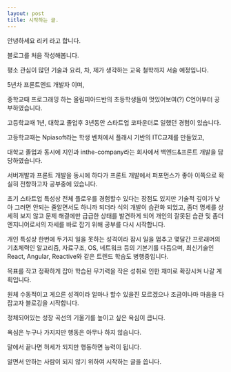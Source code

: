 ```yaml
---
layout: post
title: 시작하는 글.
---
```


안녕하세요 리키 라고 합니다.

블로그를 처음 작성해봅니다.

평소 관심이 많던 기술과 요리, 차, 제가 생각하는 교육 철학까지 서술 예정입니다.

5년차 프론트엔드 개발자 이며,

중학교때 프로그래밍 하는 올림피아드반의 초등학생들이 멋있어보여(?) C언어부터 공부하였습니다.

고등학교때 1년, 대학교 졸업후 3년동안 스타트업 코파운더로 일했던 경험이 있습니다.

고등학교때는 Npiasoft라는 학생 벤처에서 플래시 기반의 ITC교제를 만들었고,

대학교 졸업과 동시에 지인과 inthe-company라는 회사에서 백엔드&프론트 개발을 담당하였습니다.

서버개발과 프론트 개발을 동시에 하다가 프론트 개발에서 퍼포먼스가 좋아 이쪽으로 확실히 전향하고자 공부중에 있습니다.

초기 스타트업 특성상 전체 플로우를 경험할수 있다는 장점도 있지만 기술적 깊이가 낮아 그러면 안되는 줄알면서도 하니까 되더라 식의 개발이 습관화 되었고,
좀더 명세를 상세히 보지 않고 문제 해결에만 급급한 상태를 발견하게 되어 개인의 잘못된 습관 및 좀더 엔지니어로서의 자세를 바로 잡기 위해 공부를 다시 시작합니다.

개인 특성상 한번에 두가지 일을 못하는 성격이라 잠시 일을 멈추고 몇달간 프로래머의 기초체력인 알고리즘, 자료구조, OS, 네트워크 등의 기본기를 다듬으며,
최신기술인 React, Angular, Reactive와 같은 트렌드 학습도 병행중입니다.

목표를 작고 정확하게 잡아 학습된 무기력을 작은 성취로 인한 재미로 확장시켜 나갈 계획입니다.

원체 수동적이고 게으른 성격이라 얼마나 할수 있을진 모르겠으나 조금이나마 마음을 다잡고자 블로깅을 시작합니다.

정체되어있는 성장 곡선의 기울기를 높이고 싶은 욕심이 큽니다.

욕심은 누구나 가지지만 행동은 아무나 하지 않습니다.

말에서 끝나면 허세가 되지만 행동하면 능력이 됩니다.

알면서 안하는 사람이 되지 않기 위하여 시작하는 글을 씁니다.

